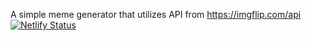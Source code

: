 A simple meme generator that utilizes API from https://imgflip.com/api
<br>
[![Netlify Status](https://api.netlify.com/api/v1/badges/24f22f3a-485c-4547-aa72-007d40f5e0ca/deploy-status)](https://app.netlify.com/sites/practical-sinoussi-33fa26/deploys)

